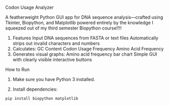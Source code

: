  Codon Usage Analyzer

A featherweight Python GUI app for DNA sequence analysis—crafted using Tkinter, Biopython, and Matplotlib powered entirely by the knowledge I squeezed out of my third semester Biopython course!!!!

1. Features
   Input DNA sequences from FASTA or text files
   Automatically strips out invalid characters and numbers
2. Calculates:
   GC Content
   Codon Usage Frequency
   Amino Acid Frequency
3. Generates visual graphs:
   Amino acid frequency bar chart
   Simple GUI with clearly visible interactive buttons

 How to Run

1. Make sure you have Python 3 installed.

2. Install dependencies:

```bash
pip install biopython matplotlib
